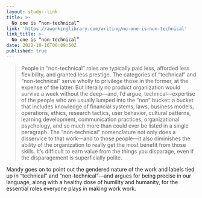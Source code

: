 ```yaml
---
layout: study--link
title: >-
  No one is “non-technical”
link: 'https://aworkinglibrary.com/writing/no-one-is-non-technical'
link_title: >-
  No one is “non-technical”
date: 2022-10-16T00:09:50Z
published: true
---
```

> People in “non-technical” roles are typically paid less, afforded less flexibility, and granted less prestige. The categories of “technical” and “non-technical” serve wholly to privilege those in the former, at the expense of the latter. But literally no product organization would survive a week without the deep—and, I’d argue, technical—expertise of the people who are usually lumped into the “non” bucket: a bucket that includes knowledge of financial systems, laws, business models, operations, ethics, research tactics, user behavior, cultural patterns, learning development, communication practices, organizational psychology, and so much more than could ever be listed in a single paragraph. The “non-technical” nomenclature not only does a disservice to that work—and to those people—it also diminishes the ability of the organization to really get the most benefit from those skills. It’s difficult to earn value from the things you disparage, even if the disparagement is superficially polite.

Mandy goes on to point out the gendered nature of the work and labels tied up in “technical” and “non-technical”—and argues for being precise in our language, along with a healthy dose of humility and humanity, for the essential roles everyone plays in making work work.
